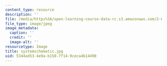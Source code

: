 ```yaml
---
content_type: resource
description: ''
file: /media/https%3A/open-learning-course-data-rc.s3.amazonaws.com/2-003-modeling-dynamics-and-control-i-spring-2005/5344ad534e9ab1587f149ceca4b14490_systemschematic.jpg
file_type: image/jpeg
image_metadata:
  caption: ''
  credit: ''
  image-alt: ''
resourcetype: Image
title: systemschematic.jpg
uid: 5344ad53-4e9a-b158-7f14-9ceca4b14490
---
```

